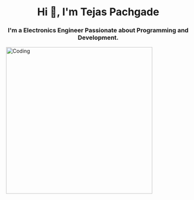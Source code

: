 <h1 align="center">Hi 👋, I'm Tejas Pachgade</h1>
<h3 align="center">I'm a Electronics Engineer Passionate about Programming and Development.</h3>
<img align="center" alt="Coding" width="400" src="http://neodigitech.com/front-end/assets/vb_dotnet/vb-dotnet1.png">
